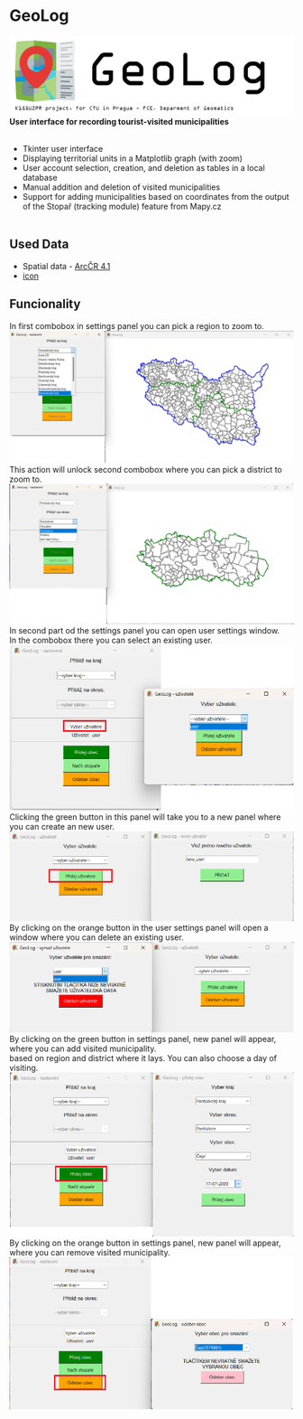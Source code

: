 # GeoLog
<img src="readme_files/baner.png" alt="GeoLog banner"/> <br>
**User interface for recording tourist-visited municipalities** <br>
<br>
- Tkinter user interface <br>
- Displaying territorial units in a Matplotlib graph (with zoom) <br>
- User account selection, creation, and deletion as tables in a local database <br>
- Manual addition and deletion of visited municipalities <br>
- Support for adding municipalities based on coordinates from the output of the Stopař (tracking module) feature from Mapy.cz <br> <br>
## Used Data  <br>
- Spatial data - [ArcČR 4.1](https://www.arcdata.cz/cs-cz/produkty/data/arccr)
- [icon](https://icon-icons.com/icon/nearby-map-location-address/88844)
## Funcionality  <br>
In first combobox in settings panel you can pick a region to zoom to. <br>
![In first combobox in settings panel you can pick a region to zoom to.](readme_files/1.png)  <br>
This action will unlock second combobox where you can pick a district to zoom to.   <br>
![second combobox where you can pick a district to zoom to](readme_files/2.png)  <br>
In second part od the settings panel you can open user settings window.  <br>
In the combobox there you can select an existing user. <br>
![Clicking the green button in this panel will take you to a new panel where you can create an new user.](readme_files/3.png) <br>
Clicking the green button in this panel will take you to a new panel where you can create an new user. <br>
![In second part od the settings panel you can open user settings window.](readme_files/4.png)<br>
By clicking on the orange button in the user settings panel will open a window where you can delete an existing user. <br>
![By clicking on the orange button in the user settings panel will open a window where you can delete an existing user.](readme_files/5.png)<br>
By clicking on the green button in settings panel, new panel will appear, where you can add visited municipality. <br>
based on region and district where it lays. You can also choose a day of visiting. <br>
![By clicking on the green button in settings panel, new panel will appear, where you can add visited municipality](readme_files/6.png) <br>
By clicking on the orange button in settings panel, new panel will appear, where you can remove visited municipality. <br>
![By clicking on the green button in settings panel, new panel will appear, where you can add visited municipality](readme_files/7.png)
